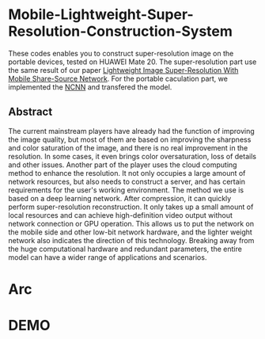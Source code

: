# Mobile-Lightweight-Super-Resolution-Construction-System
These codes enables you to construct super-resolution image on the portable devices, tested on HUAWEI Mate 20. The super-resolution part use the same result of our paper [Lightweight Image Super-Resolution With Mobile Share-Source Network](https://ieeexplore.ieee.org/abstract/document/9045996). For the portable caculation part, we implemented the [NCNN](https://github.com/Tencent/ncnn) and transfered the model.

## Abstract

The current mainstream players have already had the function of improving the image quality, but most of them are based on improving the sharpness and color saturation of the image, and there is no real improvement in the resolution. In some cases, it even brings color oversaturation, loss of details and other issues. Another part of the player uses the cloud computing method to enhance the resolution. It not only occupies a large amount of network resources, but also needs to construct a server, and has certain requirements for the user's working environment. The method we use is based on a deep learning network. After compression, it can quickly perform super-resolution reconstruction. It only takes up a small amount of local resources and can achieve high-definition video output without network connection or GPU operation. This allows us to put the network on the mobile side and other low-bit network hardware, and the lighter weight network also indicates the direction of this technology. Breaking away from the huge computational hardware and redundant parameters, the entire model can have a wider range of applications and scenarios.

# Arc

# DEMO
